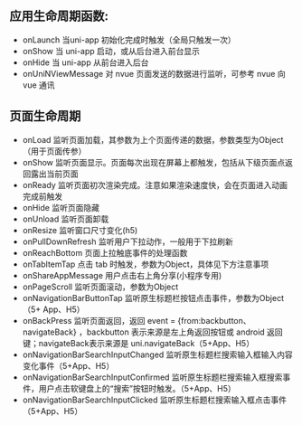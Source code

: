 
## 应用生命周期函数:

* onLaunch 当uni-app 初始化完成时触发（全局只触发一次）
* onShow 当 uni-app 启动，或从后台进入前台显示
* onHide 当 uni-app 从前台进入后台
* onUniNViewMessage 对 nvue 页面发送的数据进行监听，可参考 nvue 向 vue 通讯

## 页面生命周期

* onLoad 监听页面加载，其参数为上个页面传递的数据，参数类型为Object（用于页面传参）
* onShow 监听页面显示。页面每次出现在屏幕上都触发，包括从下级页面点返回露出当前页面
* onReady 监听页面初次渲染完成。注意如果渲染速度快，会在页面进入动画完成前触发
* onHide 监听页面隐藏
* onUnload 监听页面卸载
* onResize 监听窗口尺寸变化(h5)
* onPullDownRefresh 监听用户下拉动作，一般用于下拉刷新
* onReachBottom 页面上拉触底事件的处理函数
* onTabItemTap 点击 tab 时触发，参数为Object，具体见下方注意事项
* onShareAppMessage 用户点击右上角分享(小程序专用)
* onPageScroll 监听页面滚动，参数为Object
* onNavigationBarButtonTap 监听原生标题栏按钮点击事件，参数为Object （5+ App、H5）
* onBackPress 监听页面返回，返回 event = {from:backbutton、 navigateBack} ，backbutton 表示来源是左上角返回按钮或 android 返回键；navigateBack表示来源是 uni.navigateBack（5+App、H5）
* onNavigationBarSearchInputChanged 监听原生标题栏搜索输入框输入内容变化事件（5+App、H5）
* onNavigationBarSearchInputConfirmed 监听原生标题栏搜索输入框搜索事件，用户点击软键盘上的“搜索”按钮时触发。（5+App、H5）
* onNavigationBarSearchInputClicked 监听原生标题栏搜索输入框点击事件（5+App、H5）
